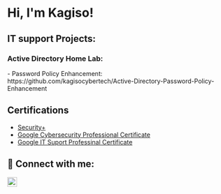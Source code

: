 <h1>Hi, I'm Kagiso!</h1>

<h2>IT support Projects:</h2>
<h3>Active Directory Home Lab:</h3>
- Password Policy Enhancement: https://github.com/kagisocybertech/Active-Directory-Password-Policy-Enhancement
 
 <h2>Certifications</h2>
 
 - [Security+](https://www.credly.com/badges/b1b67784-6be3-4c68-93e4-b4daeb75beb4/linked_in_profile)
 - [Google Cybersecurity Professional Certificate](https://www.credly.com/badges/bd0486a9-9c42-4991-a056-06fc97fa9c61/linked_in_profile)
 - [Google IT Suport Professinal Certificate](https://www.credly.com/badges/cf2a5fe1-2541-4e65-8594-d83331711a06/linked_in_profile)

<h2> 🤳 Connect with me:</h2>

[<img align="left" alt="Kagiso | LinkedIn" width="22px" src="https://cdn.jsdelivr.net/npm/simple-icons@v3/icons/linkedin.svg" />][linkedin]

[linkedin]: www.linkedin.com/in/kagiso-ngwenya-2514592a4
